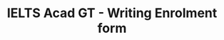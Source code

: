 ---
title: "IELTS Acad GT - Writing Enrolment form"
draft: false
# page title background image
bg_image: "images/backgrounds/page-title.jpg"
# meta description
description : "IELTS Acad GT for - Writing Enrolment form"
---
